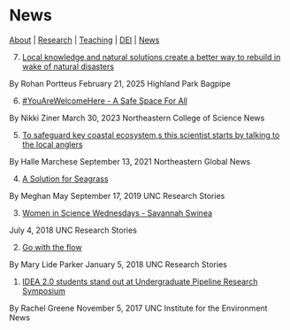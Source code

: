 # News
[About](https://shswinea.github.io/) | [Research](/research.md) | [Teaching](/teaching.md) | [DEI](/dei.md) | [News](/news.md)

7. [Local knowledge and natural solutions create a better way to rebuild in wake of natural disasters](https://hpbagpipe.com/20376/2025-issues-issue/restoring-the-natural-world/)

By Rohan Portteus
February 21, 2025
Highland Park Bagpipe

6. [#YouAreWelcomeHere - A Safe Space For All](https://cos.northeastern.edu/news/youarewelcomehere-a-safe-space-for-all/)

By Nikki Ziner
March 30, 2023
Northeastern College of Science News

5. [To safeguard key coastal ecosystem,s this scientist starts by talking to the local anglers](https://news.northeastern.edu/2021/09/13/protecting-coastal-ecosystem-health/)

By Halle Marchese
September 13, 2021
Northeastern Global News

4. [A Solution for Seagrass](https://endeavors.unc.edu/a-solution-for-seagrass/)

By Meghan May
September 17, 2019
UNC Research Stories

3. [Women in Science Wednesdays - Savannah Swinea](https://endeavors.unc.edu/savannah-swinea/)

July 4, 2018
UNC Research Stories

2. [Go with the flow](https://www.unc.edu/discover/go-with-the-flow/)

By Mary Lide Parker
January 5, 2018
UNC Research Stories

1. [IDEA 2.0 students stand out at Undergraduate Pipeline Research Symposium](https://ie.unc.edu/news/idea-2-0-students-stand-out-at-undergraduate-pipeline-research-symposium/)

By Rachel Greene
November 5, 2017
UNC Institute for the Environment News